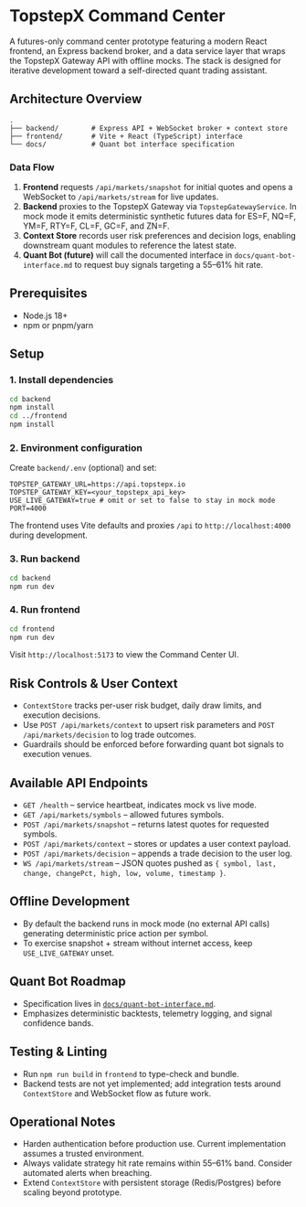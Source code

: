 # TopstepX Command Center

A futures-only command center prototype featuring a modern React frontend, an Express backend broker, and a data service layer that wraps the TopstepX Gateway API with offline mocks. The stack is designed for iterative development toward a self-directed quant trading assistant.

## Architecture Overview

```
.
├── backend/        # Express API + WebSocket broker + context store
├── frontend/       # Vite + React (TypeScript) interface
└── docs/           # Quant bot interface specification
```

### Data Flow
1. **Frontend** requests `/api/markets/snapshot` for initial quotes and opens a WebSocket to `/api/markets/stream` for live updates.
2. **Backend** proxies to the TopstepX Gateway via `TopstepGatewayService`. In mock mode it emits deterministic synthetic futures data for ES=F, NQ=F, YM=F, RTY=F, CL=F, GC=F, and ZN=F.
3. **Context Store** records user risk preferences and decision logs, enabling downstream quant modules to reference the latest state.
4. **Quant Bot (future)** will call the documented interface in `docs/quant-bot-interface.md` to request buy signals targeting a 55–61% hit rate.

## Prerequisites
- Node.js 18+
- npm or pnpm/yarn

## Setup

### 1. Install dependencies
```bash
cd backend
npm install
cd ../frontend
npm install
```

### 2. Environment configuration
Create `backend/.env` (optional) and set:
```
TOPSTEP_GATEWAY_URL=https://api.topstepx.io
TOPSTEP_GATEWAY_KEY=<your_topstepx_api_key>
USE_LIVE_GATEWAY=true # omit or set to false to stay in mock mode
PORT=4000
```

The frontend uses Vite defaults and proxies `/api` to `http://localhost:4000` during development.

### 3. Run backend
```bash
cd backend
npm run dev
```

### 4. Run frontend
```bash
cd frontend
npm run dev
```
Visit `http://localhost:5173` to view the Command Center UI.

## Risk Controls & User Context
- `ContextStore` tracks per-user risk budget, daily draw limits, and execution decisions.
- Use `POST /api/markets/context` to upsert risk parameters and `POST /api/markets/decision` to log trade outcomes.
- Guardrails should be enforced before forwarding quant bot signals to execution venues.

## Available API Endpoints
- `GET /health` – service heartbeat, indicates mock vs live mode.
- `GET /api/markets/symbols` – allowed futures symbols.
- `POST /api/markets/snapshot` – returns latest quotes for requested symbols.
- `POST /api/markets/context` – stores or updates a user context payload.
- `POST /api/markets/decision` – appends a trade decision to the user log.
- `WS /api/markets/stream` – JSON quotes pushed as `{ symbol, last, change, changePct, high, low, volume, timestamp }`.

## Offline Development
- By default the backend runs in mock mode (no external API calls) generating deterministic price action per symbol.
- To exercise snapshot + stream without internet access, keep `USE_LIVE_GATEWAY` unset.

## Quant Bot Roadmap
- Specification lives in [`docs/quant-bot-interface.md`](docs/quant-bot-interface.md).
- Emphasizes deterministic backtests, telemetry logging, and signal confidence bands.

## Testing & Linting
- Run `npm run build` in `frontend` to type-check and bundle.
- Backend tests are not yet implemented; add integration tests around `ContextStore` and WebSocket flow as future work.

## Operational Notes
- Harden authentication before production use. Current implementation assumes a trusted environment.
- Always validate strategy hit rate remains within 55–61% band. Consider automated alerts when breaching.
- Extend `ContextStore` with persistent storage (Redis/Postgres) before scaling beyond prototype.
